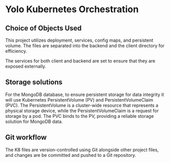# Yolo Kubernetes Orchestration

## Choice of Objects Used

This project utilizes deployment, services, config maps, and persistent volume. The files are separated into the backend and the client directory for efficiency.

The services for both client and backend are set to ensure that they are exposed externally.

## Storage solutions

For the MongoDB database, to ensure persistent storage for data integrity it will use Kubernetes PersistentVolume (PV) and PersistentVolumeClaim (PVC). The PersistentVolume is a cluster-wide resource that represents a physical storage device, while the PersistentVolumeClaim is a request for storage by a pod. The PVC binds to the PV, providing a reliable storage solution for MongoDB data.

## Git workflow

The K8 files are version-controlled using Git alongside other project files, and changes are be committed and pushed to a Git repository.

